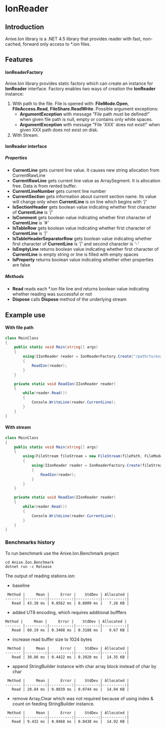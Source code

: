 # IonReader

## Introduction
Anixe.Ion library is a .NET 4.5 library that provides reader with fast, non-cached, forward only access to *.ion files. 

## Features
#### IonReaderFactory
Anixe.Ion library provides static factory which can create an instance for **IonReader** interface. Factory enables two ways of creation the **IonReader** instance:

1. With path to the file. File is opened with: **FileMode.Open**, **FileAccess.Read**, **FileShare.ReadWrite**. Possible argument exceptions:
   * **ArgumentException** with message "File path must be defined!" when given file path is null, empty or contains only white spaces.
   * **ArgumentException** with message "File 'XXX' does not exist!" when given XXX path does not exist on disk.
2. With Stream.

#### IonReader interface
##### Properties
* **CurrentLine** gets current line value. It causes new string allocation from CurrentRawLine 
* **CurrentRawLine** gets current line value as ArraySegment<char>. It is allocation free. Data is from rented buffer.
* **CurrentLineNumber** gets current line number
* **CurrentSection** gets information about current section name. Its value will change only when **CurrentLine** is on line which begins with *'['*
* **IsSectionHeader** gets boolean value indicating whether first character of **CurrentLine** is *'['*
* **IsComment** gets boolean value indicating whether first character of **CurrentLine** is *'#'*
* **IsTableRow** gets boolean value indicating whether first character of **CurrentLine** is *'|'*
* **IsTableHeaderSeparatorRow** gets boolean value indicating whether first character of **CurrentLine** is *'|'* and second character is *'-'*
* **IsEmptyLine** returns boolean value indicating whether first character of **CurrentLine** is empty string or line is filled with empty spaces
* **IsProperty** returns boolean value indicating whether other properties are false

##### Methods
* **Read** reads each *.ion file line and returns boolean value indicating whether reading was successful or not
* **Dispose** calls **Dispose** method of the underlying stream
 
## Example use
#### With file path
```c#
class MainClass
{
    public static void Main(string[] args)
    {
        using(IIonReader reader = IonReaderFactory.Create("/path/to/example.ion"))
        {
            ReadIon(reader);
        }
    }

    private static void ReadIon(IIonReader reader)
    {
        while(reader.Read())
        {
            Console.WriteLine(reader.CurrentLine);
        }
    }
}
```
#### With stream
```c#
class MainClass
{
    public static void Main(string[] args)
    {
        using(FileStream fileStream = new FileStream(filePath, FileMode.Open, FileAccess.Read, FileShare.ReadWrite))
        {
            using(IIonReader reader = IonReaderFactory.Create(fileStream))
            {
                ReadIon(reader);
            }
        }
    }

    private static void ReadIon(IIonReader reader)
    {
        while(reader.Read())
        {
            Console.WriteLine(reader.CurrentLine);
        }
    }
}
```

### Benchmarks history

To run benchmark use the Anixe.Ion.Benchmark project

```
cd Anixe.Ion.Benchmark
dotnet run -c Release
```

The output of reading stations.ion:

* baseline

```
 Method |     Mean |     Error |    StdDev | Allocated |
------- |---------:|----------:|----------:|----------:|
   Read | 43.30 ms | 0.8562 ms | 0.8009 ms |   7.26 KB |
```

* added UT8 encoding, which requires additional bufffers
```
Method |     Mean |     Error |    StdDev | Allocated |
------- |---------:|----------:|----------:|----------:|
   Read | 60.19 ms | 0.3408 ms | 0.3188 ms |   9.67 KB |
```

* increase read buffer size to 1024 bytes
```
 Method |     Mean |     Error |    StdDev | Allocated |
------- |---------:|----------:|----------:|----------:|
   Read | 30.86 ms | 0.4422 ms | 0.3920 ms |  14.35 KB |
```

* append StringBuilder instance with char array block instead of char by char
```
 Method |     Mean |     Error |    StdDev | Allocated |
------- |---------:|----------:|----------:|----------:|
   Read | 20.84 ms | 0.0839 ms | 0.0744 ms |  14.94 KB |
```

* remove Array.Clear which was not required because of using index & count on feeding StringBuilder instance.
```
 Method |     Mean |     Error |    StdDev | Allocated |
------- |---------:|----------:|----------:|----------:|
   Read | 9.432 ms | 0.0468 ms | 0.0438 ms |  14.92 KB |
```